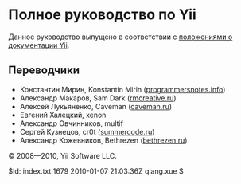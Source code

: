 Полное руководство по Yii
=========================

Данное руководство выпущено в соответствии с [положениями о документации Yii](http://www.yiiframework.com/doc/terms/).

Переводчики
-----------
- Константин Мирин, Konstantin Mirin ([programmersnotes.info](http://programmersnotes.info/))
- Александр Макаров, Sam Dark ([rmcreative.ru](http://rmcreative.ru/))
- Алексей Лукьяненко, Caveman ([caveman.ru](http://caveman.ru/))
- Евгений Халецкий, xenon
- Александр Овчинников, multif
- Сергей Кузнецов, cr0t ([summercode.ru](http://summercode.ru/))
- Александр Кожевников, Bethrezen ([bethrezen.ru](http://bethrezen.ru/))

© 2008—2010, Yii Software LLC.

<div class="revision">$Id: index.txt 1679 2010-01-07 21:03:36Z qiang.xue $</div>
